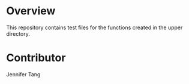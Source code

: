 # Overview #
This repository contains test files for the functions created in the upper directory.  

# Contributor #
Jennifer Tang  
